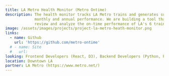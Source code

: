 ```yaml
---
title: LA Metro Health Monitor (Metro Ontime)
description: The health monitor tracks LA Metro trains and generates summaries of daily, weekly,
             monthly and annual performance. We are building a tool that allows anyone to easily 
             review and analyze the on-time performance of LA's 6 train lines.
image: /assets/images/projects/project-la-metro-heath-monitor.png
links: 
  - name: Github
    url: 'https://github.com/metro-ontime'
  # - name: Site
  #   url: 
looking: Frontend Developers (React, D3), Backend Developers (Python, Pandas)
location: Downtown LA
partner: LA Metro (https://www.metro.net/)
---
```



